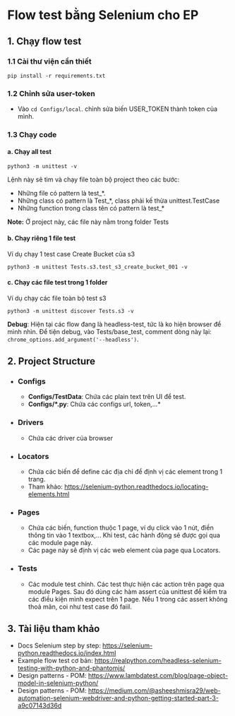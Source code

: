 # Flow test bằng Selenium cho EP

## 1. Chạy flow test
### 1.1 Cài thư viện cần thiết

```
pip install -r requirements.txt
```
### 1.2 Chỉnh sửa user-token

- Vào ```cd Configs/local```. chỉnh sửa biến USER_TOKEN thành token của mình.

### 1.3 Chạy code

#### a. Chạy all test
```
python3 -m unittest -v
```
Lệnh này sẽ tìm và chạy file toàn bộ project theo các bước:
- Những file có pattern là test_*.
- Những class có pattern là Test_*, class phải kế thừa unittest.TestCase
- Những function trong class tên có pattern là test_*

<b>Note:</b> Ở project này, các file này nằm trong folder Tests 

#### b. Chạy riêng 1 file test
Ví dụ chạy 1 test case Create Bucket của s3
```
python3 -m unittest Tests.s3.test_s3_create_bucket_001 -v
```
#### c. Chạy các file test trong 1 folder
Ví dụ chạy các file toàn bộ test s3
```
python3 -m unittest discover Tests.s3 -v
```

<b>Debug</b>: Hiện tại các flow đang là headless-test, tức là ko hiện browser để mình nhìn.
Để tiện debug, vào Tests/base_test, comment dòng này lại:
```chrome_options.add_argument('--headless')```.

## 2. Project Structure
* ### Configs
    * <b>Configs/TestData</b>: Chứa các plain text trên UI để test.
    * <b>Configs/\*.py</b>: Chứa các configs url, token,...*
  
* ### Drivers
    * Chứa các driver của browser
* ### Locators
    * Chứa các biến để define các địa chỉ để định vị các element trong 1 trang.
    * Tham khảo: https://selenium-python.readthedocs.io/locating-elements.html
* ### Pages
    * Chứa các biến, function thuộc 1 page, ví dụ click vào 1 nút, điền thông tin
    vào 1 textbox,... Khi test, các hành động sẽ được gọi qua các module page này.
    * Các page này sẽ định vị các web element của page qua Locators.  
* ### Tests
    * Các module test chính. Các test thực hiện các action trên page qua module Pages.
    Sau đó dùng các hàm assert của unittest để kiểm tra các điều kiện mình expect trên
      1 page. Nếu 1 trong các assert không thoả mãn, coi như test case đó faiil.
    

## 3. Tài liệu tham khảo
- Docs Selenium step by step: https://selenium-python.readthedocs.io/index.html
- Example flow test cơ bản: https://realpython.com/headless-selenium-testing-with-python-and-phantomjs/
- Design patterns - POM: https://www.lambdatest.com/blog/page-object-model-in-selenium-python/
- Design patterns - POM: https://medium.com/@asheeshmisra29/web-automation-selenium-webdriver-and-python-getting-started-part-3-a9c07143d36d

